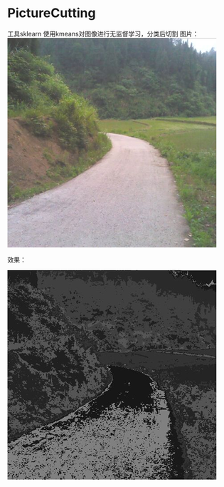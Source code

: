 # PictureCutting
工具sklearn
使用kmeans对图像进行无监督学习，分类后切割
图片：
![image](https://github.com/wangqifan/PictureCutting/blob/master/wqf.jpg)

效果：


![image](https://github.com/wangqifan/PictureCutting/blob/master/2.jpg)

